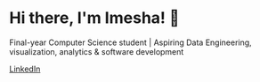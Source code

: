 # Hi there, I'm Imesha! 👋  
Final-year Computer Science student | Aspiring Data Engineering, visualization, analytics & software development

[LinkedIn](www.linkedin.com/in/imesha-kularathna-b505562b9) 

